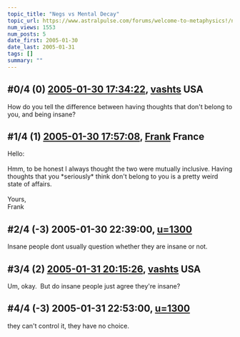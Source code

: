 ```yaml
---
topic_title: "Negs vs Mental Decay"
topic_url: https://www.astralpulse.com/forums/welcome-to-metaphysics!/negs-vs-mental-decay
num_views: 1553
num_posts: 5
date_first: 2005-01-30
date_last: 2005-01-31
tags: []
summary: ""
---
```


## \#0/4 (0) [2005-01-30 17:34:22](https://www.astralpulse.com/forums/index.php?msg=145939), [vashts](https://www.astralpulse.com/forums/profile/?u=4001) USA ##
<section>
How do you tell the difference between having thoughts that don't belong to you, and being insane?
</section>

## \#1/4 (1) [2005-01-30 17:57:08](https://www.astralpulse.com/forums/index.php?msg=145944), [Frank](https://www.astralpulse.com/forums/profile/?u=359) France ##
<section>
Hello:
<br>
<br>
Hmm, to be honest I always thought the two were mutually inclusive. Having thoughts that you *seriously* think don't belong to you is a pretty weird state of affairs.
<br>
<br>
Yours,
<br>
Frank
</section>

## \#2/4 (-3) 2005-01-30 22:39:00, [u=1300](https://www.astralpulse.com/forums/profile/?u=1300)  ##
<section>
Insane people dont usually question whether they are insane or not.
</section>

## \#3/4 (2) [2005-01-31 20:15:26](https://www.astralpulse.com/forums/index.php?msg=146195), [vashts](https://www.astralpulse.com/forums/profile/?u=4001) USA ##
<section>
Um, okay.  But do insane people just agree they're insane?
</section>

## \#4/4 (-3) 2005-01-31 22:53:00, [u=1300](https://www.astralpulse.com/forums/profile/?u=1300)  ##
<section>
they can't control it, they have no choice.
</section>